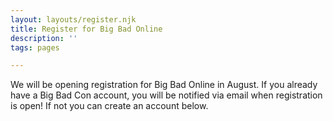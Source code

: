 ```yaml
---
layout: layouts/register.njk
title: Register for Big Bad Online
description: ''
tags: pages

---
```


We will be opening registration for Big Bad Online in August. If you already have a Big Bad Con account, you will be notified via email when registration is open! If not you can create an account below.